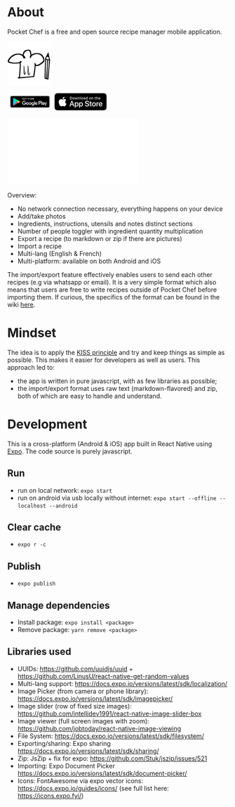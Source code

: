 # About
Pocket Chef is a free and open source recipe manager mobile application.

<img src="assets/images/icon.png" width="100" height="100"/>

<a href="https://play.google.com/store/apps/details?id=fr.ghelouis.pocketchef"><img alt="Get it on Google Play" src="readme_assets/download_badges/play_store_badge.png" height="40"/></a>
<a href="https://apps.apple.com/us/app/pocket-chef/id1536915775#?platform=iphone"><img alt="Download on the App Store" src="readme_assets/download_badges/app_store_badge.png" height="40"/></a>

![Screenshots](readme_assets/screenshots/Screenshots.md)

Overview:
- No network connection necessary, everything happens on your device 
- Add/take photos
- Ingredients, instructions, utensils and notes distinct sections
- Number of people toggler with ingredient quantity multiplication
- Export a recipe (to markdown or zip if there are pictures)
- Import a recipe
- Multi-lang (English & French)
- Multi-platform: available on both Android and iOS

The import/export feature effectively enables users to send each other recipes
(e.g via whatsapp or email). It is a very simple format which also means that
users are free to write recipes outside of Pocket Chef before importing them.
If curious, the specifics of the format can be found in the wiki
[here](https://github.com/ghelouis/pocketchef/wiki/Recipe-format).

# Mindset
The idea is to apply the [KISS
principle](https://en.wikipedia.org/wiki/KISS_principle) and try and keep
things as simple as possible. This makes it easier for developers as well as
users. This approach led to:
- the app is written in pure javascript, with as few libraries as possible;
- the import/export format uses raw text (markdown-flavored) and zip, both
of which are easy to handle and understand.

# Development
This is a cross-platform (Android & iOS) app built in React Native using
[Expo](https://expo.io/). The code source is purely javascript.

## Run
- run on local network: `expo start`
- run on android via usb locally without internet: `expo start --offline --localhost --android`

## Clear cache
- `expo r -c`

## Publish
- `expo publish`

## Manage dependencies
- Install package: `expo install <package>`
- Remove package: `yarn remove <package>`

## Libraries used
- UUIDs: https://github.com/uuidjs/uuid + https://github.com/LinusU/react-native-get-random-values
- Multi-lang support: https://docs.expo.io/versions/latest/sdk/localization/
- Image Picker (from camera or phone library): https://docs.expo.io/versions/latest/sdk/imagepicker/
- Image slider (row of fixed size images): https://github.com/intellidev1991/react-native-image-slider-box
- Image viewer (full screen images with zoom): https://github.com/jobtoday/react-native-image-viewing
- File System: https://docs.expo.io/versions/latest/sdk/filesystem/
- Exporting/sharing: Expo sharing https://docs.expo.io/versions/latest/sdk/sharing/
- Zip: JsZip + fix for expo: https://github.com/Stuk/jszip/issues/521
- Importing: Expo Document Picker https://docs.expo.io/versions/latest/sdk/document-picker/
- Icons: FontAwesome via expo vector icons: https://docs.expo.io/guides/icons/ (see full list here: https://icons.expo.fyi/)
